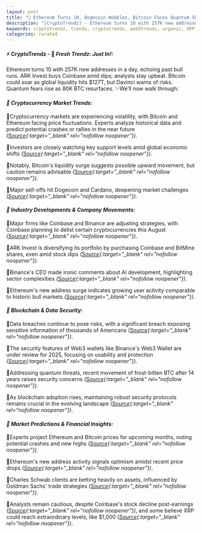 ```yaml
---
layout: post
title: "🌇 Ethereum Turns 10, Dogecoin Wobbles, Bitcoin Faces Quantum Shadows"
description: "[CryptoTrendz] - Ethereum turns 10 with 257K new addresses in a day, echoing past bull runs. ARK Invest buys Coinbase amid dips; analysts stay upbeat. Bitcoin could soar as global liquidity hits $127T, but Davinci warns of risks. Quantum fears rise as 80K BTC resurfaces."
keywords: cryptotrendz, trendz, cryptotrends, web3trends, organic, XRP, CTO, Crypto, Cardano, BTC, ETH, Ethereum, AI, Dogecoin, Web3, Bitcoin, mining
categories: curated
---
```


#### ⚡ CryptoTrendz - 📌 *Fresh Trendz: Just In!:*

Ethereum turns 10 with 257K new addresses in a day, echoing past bull runs. ARK Invest buys Coinbase amid dips; analysts stay upbeat. Bitcoin could soar as global liquidity hits $127T, but Davinci warns of risks. Quantum fears rise as 80K BTC resurfaces. ✨We’ll now walk through:


#### *🔖  Cryptocurrency Market Trends:*  

🔹Cryptocurrency markets are experiencing volatility, with Bitcoin and Ethereum facing price fluctuations. Experts analyze historical data and predict potential crashes or rallies in the near future *([Source](https://s.avyag.com/gl7g){:target="_blank" rel="nofollow noopener"})*.  

🔹Investors are closely watching key support levels amid global economic shifts *([Source](https://s.avyag.com/yrey){:target="_blank" rel="nofollow noopener"})*.  

🔹Notably, Bitcoin's liquidity surge suggests possible upward movement, but caution remains advisable *([Source](https://s.avyag.com/6ahs){:target="_blank" rel="nofollow noopener"})*.  

🔹Major sell-offs hit Dogecoin and Cardano, deepening market challenges *([Source](https://s.avyag.com/flij){:target="_blank" rel="nofollow noopener"})*.  

#### *🔖  Industry Developments & Company Movements:*  

🔹Major firms like Coinbase and Binance are adjusting strategies, with Coinbase planning to delist certain cryptocurrencies this August *([Source](https://s.avyag.com/qmep){:target="_blank" rel="nofollow noopener"})*.  

🔹ARK Invest is diversifying its portfolio by purchasing Coinbase and BitMine shares, even amid stock dips *([Source](https://s.avyag.com/ym1p){:target="_blank" rel="nofollow noopener"})*.  

🔹Binance's CEO made ironic comments about AI development, highlighting sector complexities *([Source](https://s.avyag.com/v2e3){:target="_blank" rel="nofollow noopener"})*.  

🔹Ethereum's new address surge indicates growing user activity comparable to historic bull markets *([Source](https://s.avyag.com/kc3n){:target="_blank" rel="nofollow noopener"})*.  

#### *🔖  Blockchain & Data Security:*  

🔹Data breaches continue to pose risks, with a significant breach exposing sensitive information of thousands of Americans *([Source](https://s.avyag.com/8x9i){:target="_blank" rel="nofollow noopener"})*.  

🔹The security features of Web3 wallets like Binance's Web3 Wallet are under review for 2025, focusing on usability and protection *([Source](https://s.avyag.com/rr98){:target="_blank" rel="nofollow noopener"})*.  

🔹Addressing quantum threats, recent movement of frost-bitten BTC after 14 years raises security concerns *([Source](https://s.avyag.com/6fbj){:target="_blank" rel="nofollow noopener"})*.  

🔹As blockchain adoption rises, maintaining robust security protocols remains crucial in the evolving landscape *([Source](https://s.avyag.com/6tgm){:target="_blank" rel="nofollow noopener"})*.  

#### *🔖  Market Predictions & Financial Insights:*  

🔹Experts project Ethereum and Bitcoin prices for upcoming months, noting potential crashes and new highs *([Source](https://s.avyag.com/7pla){:target="_blank" rel="nofollow noopener"})*.  

🔹Ethereum's new address activity signals optimism amidst recent price drops *([Source](https://s.avyag.com/kc3n){:target="_blank" rel="nofollow noopener"})*.  

🔹Charles Schwab clients are betting heavily on assets, influenced by Goldman Sachs' trade strategies *([Source](https://s.avyag.com/pwv9){:target="_blank" rel="nofollow noopener"})*.  

🔹Analysts remain cautious, despite Coinbase's stock decline post-earnings *([Source](https://s.avyag.com/33d6){:target="_blank" rel="nofollow noopener"})*, and some believe XRP could reach extraordinary levels, like $1,000 *([Source](https://s.avyag.com/nwy5){:target="_blank" rel="nofollow noopener"})*.